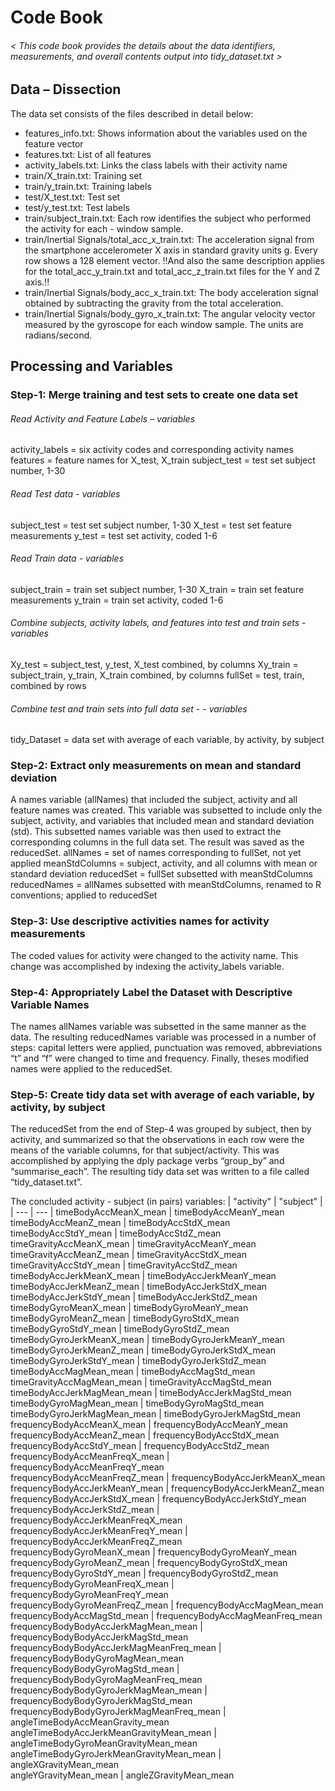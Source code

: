# Code Book
###### < This code book provides the details about the data identifiers, measurements, and overall contents output into tidy_dataset.txt >

## Data – Dissection 
The data set consists of the files described in detail below: 
- features_info.txt: Shows information about the variables used on the feature vector
- features.txt: List of all features
- activity_labels.txt: Links the class labels with their activity name
- train/X_train.txt: Training set
- train/y_train.txt: Training labels
- test/X_test.txt: Test set
- test/y_test.txt: Test labels
- train/subject_train.txt: Each row identifies the subject who performed the activity for each - window sample.
- train/Inertial Signals/total_acc_x_train.txt: The acceleration signal from the smartphone accelerometer X axis in standard gravity units g. Every row shows a 128 element vector. !!And also the same description applies for the total_acc_y_train.txt and total_acc_z_train.txt files for the Y and Z axis.!!
- train/Inertial Signals/body_acc_x_train.txt: The body acceleration signal obtained by subtracting the gravity from the total acceleration.
- train/Inertial Signals/body_gyro_x_train.txt: The angular velocity vector measured by the gyroscope for each window sample. The units are radians/second.

## Processing and Variables
### Step-1: Merge training and test sets to create one data set
###### Read Activity and Feature Labels – variables
activity_labels = six activity codes and corresponding activity names
features = feature names for X_test, X_train subject_test = test set subject number, 1-30

###### Read Test data - variables
subject_test = test set subject number, 1-30
X_test = test set feature measurements
y_test = test set activity, coded 1-6
###### Read Train data - variables 
subject_train = train set subject number, 1-30
X_train = train set feature measurements
y_train = train set activity, coded 1-6
###### Combine subjects, activity labels, and features into test and train sets - variables
Xy_test = subject_test, y_test, X_test combined, by columns
Xy_train = subject_train, y_train, X_train combined, by columns
fullSet = test, train, combined by rows
###### Combine test and train sets into full data set - - variables
tidy_Dataset = data set with average of each variable, by activity, by subject

### Step-2: Extract only measurements on mean and standard deviation
A names variable (allNames) that included the subject, activity and all feature names was created. This variable was subsetted to include only the subject, activity, and variables that included mean and standard deviation (std). This subsetted names variable was then used to extract the corresponding columns in the full data set. The result was saved as the reducedSet.
allNames = set of names corresponding to fullSet, not yet applied
meanStdColumns = subject, activity, and all columns with mean or standard deviation
reducedSet = fullSet subsetted with meanStdColumns
reducedNames = allNames subsetted with meanStdColumns, renamed to R conventions;
applied to reducedSet

### Step-3: Use descriptive activities names for activity measurements
The coded values for activity were changed to the activity name. This change was accomplished by indexing the activity_labels variable.

### Step-4: Appropriately Label the Dataset with Descriptive Variable Names
The names allNames variable was subsetted in the same manner as the data. The resulting reducedNames variable was processed in a number of steps: capital letters were applied, punctuation was removed, abbreviations “t” and “f” were changed to time and frequency. Finally, theses modified names were applied to the reducedSet.

### Step-5: Create tidy data set with average of each variable, by activity, by subject
The reducedSet from the end of Step-4 was grouped by subject, then by activity, and summarized so that the observations in each row were the means of the variable columns, for that subject/activity. This was accomplished by applying the dply package verbs “group_by” and “summarise_each”. The resulting tidy data set was written to a file called “tidy_dataset.txt”.

The concluded activity - subject (in pairs) variables:
| "activity"                  |               "subject"       |
| --- | --- |
timeBodyAccMeanX_mean       |              timeBodyAccMeanY_mean                    
timeBodyAccMeanZ_mean      |               timeBodyAccStdX_mean                     
timeBodyAccStdY_mean    |                  timeBodyAccStdZ_mean                     
timeGravityAccMeanX_mean |                 timeGravityAccMeanY_mean                 
timeGravityAccMeanZ_mean  |                timeGravityAccStdX_mean                  
timeGravityAccStdY_mean    |               timeGravityAccStdZ_mean                  
timeBodyAccJerkMeanX_mean   |              timeBodyAccJerkMeanY_mean                
timeBodyAccJerkMeanZ_mean |                timeBodyAccJerkStdX_mean                 
timeBodyAccJerkStdY_mean  |                timeBodyAccJerkStdZ_mean                 
timeBodyGyroMeanX_mean    |                timeBodyGyroMeanY_mean                   
timeBodyGyroMeanZ_mean    |                timeBodyGyroStdX_mean                    
timeBodyGyroStdY_mean     |               timeBodyGyroStdZ_mean                    
timeBodyGyroJerkMeanX_mean |               timeBodyGyroJerkMeanY_mean               
timeBodyGyroJerkMeanZ_mean  |              timeBodyGyroJerkStdX_mean                
timeBodyGyroJerkStdY_mean   |              timeBodyGyroJerkStdZ_mean                
timeBodyAccMagMean_mean     |              timeBodyAccMagStd_mean                   
timeGravityAccMagMean_mean  |              timeGravityAccMagStd_mean                
timeBodyAccJerkMagMean_mean |              timeBodyAccJerkMagStd_mean               
timeBodyGyroMagMean_mean    |              timeBodyGyroMagStd_mean                  
timeBodyGyroJerkMagMean_mean |             timeBodyGyroJerkMagStd_mean              
frequencyBodyAccMeanX_mean   |             frequencyBodyAccMeanY_mean               
frequencyBodyAccMeanZ_mean  |              frequencyBodyAccStdX_mean                
frequencyBodyAccStdY_mean   |              frequencyBodyAccStdZ_mean                
frequencyBodyAccMeanFreqX_mean |            frequencyBodyAccMeanFreqY_mean           
frequencyBodyAccMeanFreqZ_mean  |          frequencyBodyAccJerkMeanX_mean           
frequencyBodyAccJerkMeanY_mean  |          frequencyBodyAccJerkMeanZ_mean           
frequencyBodyAccJerkStdX_mean   |          frequencyBodyAccJerkStdY_mean            
frequencyBodyAccJerkStdZ_mean   |          frequencyBodyAccJerkMeanFreqX_mean       
frequencyBodyAccJerkMeanFreqY_mean |       frequencyBodyAccJerkMeanFreqZ_mean       
frequencyBodyGyroMeanX_mean       |        frequencyBodyGyroMeanY_mean              
frequencyBodyGyroMeanZ_mean        |       frequencyBodyGyroStdX_mean               
frequencyBodyGyroStdY_mean          |      frequencyBodyGyroStdZ_mean               
frequencyBodyGyroMeanFreqX_mean |          frequencyBodyGyroMeanFreqY_mean          
frequencyBodyGyroMeanFreqZ_mean  |         frequencyBodyAccMagMean_mean             
frequencyBodyAccMagStd_mean       |        frequencyBodyAccMagMeanFreq_mean         
frequencyBodyBodyAccJerkMagMean_mean |      frequencyBodyBodyAccJerkMagStd_mean      
frequencyBodyBodyAccJerkMagMeanFreq_mean | frequencyBodyBodyGyroMagMean_mean        
frequencyBodyBodyGyroMagStd_mean      |    frequencyBodyBodyGyroMagMeanFreq_mean    
frequencyBodyBodyGyroJerkMagMean_mean  |   frequencyBodyBodyGyroJerkMagStd_mean     
frequencyBodyBodyGyroJerkMagMeanFreq_mean | angleTimeBodyAccMeanGravity_mean         
angleTimeBodyAccJerkMeanGravityMean_mean | angleTimeBodyGyroMeanGravityMean_mean    
angleTimeBodyGyroJerkMeanGravityMean_mean | angleXGravityMean_mean                   
angleYGravityMean_mean                  | angleZGravityMean_mean 

